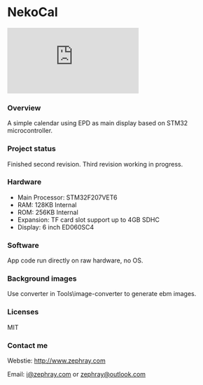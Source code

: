 NekoCal
=======

![Photo](https://www.zephray.com/lib/exe/fetch.php?media=blog:2016:dsc04681_small.jpg "Photograph of Rev.2")

### Overview

A simple calendar using EPD as main display based on STM32 microcontroller. 

### Project status

Finished second revision. Third revision working in progress.

### Hardware

 * Main Processor: STM32F207VET6
 * RAM: 128KB Internal
 * ROM: 256KB Internal
 * Expansion: TF card slot support up to 4GB SDHC
 * Display: 6 inch ED060SC4

### Software

App code run directly on raw hardware, no OS. 

### Background images

Use converter in Tools\image-converter to generate ebm images.

### Licenses

MIT

### Contact me

Webstie: http://www.zephray.com

Email: i@zephray.com or zephray@outlook.com
